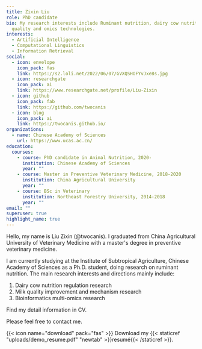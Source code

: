 ```yaml
---
title: Zixin Liu
role: PhD candidate
bio: My research interests include Ruminant nutrition, dairy cow nutrition, milk
  quality and omics technologies.
interests:
  - Artificial Intelligence
  - Computational Linguistics
  - Information Retrieval
social:
  - icon: envelope
    icon_pack: fas
    link: https://s2.loli.net/2022/06/07/GVXQSHOFYvJxe8s.jpg
  - icon: researchgate
    icon_pack: ai
    link: https://www.researchgate.net/profile/Liu-Zixin
  - icon: github
    icon_pack: fab
    link: https://github.com/twocanis
  - icon: blog
    icon_pack: ai
    link: https://twocanis.github.io/
organizations:
  - name: Chinese Academy of Sciences
    url: https://www.ucas.ac.cn/
education:
  courses:
    - course: PhD candidate in Animal Nutrition, 2020-
      institution: Chinese Academy of Sciences
      year: ""
    - course: Master in Preventive Veterinary Medicine, 2018-2020
      institution: China Agricultural University
      year: ""
    - course: BSc in Veterinary
      institution: Northeast Forestry University, 2014-2018
      year: ""
email: ""
superuser: true
highlight_name: true
---
```

Hello, my name is Liu Zixin (@twocanis). I graduated from China Agricultural University of Veterinary Medicine with a master's degree in preventive veterinary medicine. 

I am currently studying at the Institute of Subtropical Agriculture, Chinese Academy of Sciences as a Ph.D. student, doing research on ruminant nutrition. The main research interests and directions mainly include: 

1. Dairy cow nutrition regulation research
2. Milk quality improvement and mechanism research
3. Bioinformatics multi-omics research



Find my detail information in CV.

Please feel free to contact me.

<!--EndFragment-->

{{< icon name="download" pack="fas" >}} Download my {{< staticref "uploads/demo_resume.pdf" "newtab" >}}resumé{{< /staticref >}}.